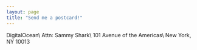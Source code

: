 ```yaml
---
layout: page
title: "Send me a postcard!"
---
```


DigitalOcean\\
Attn: Sammy Shark\\
101 Avenue of the Americas\\
New York, NY 10013
